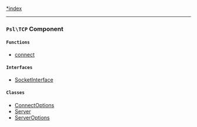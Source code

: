 <!--
    This markdown file was generated using `docs/documenter.php`.

    Any edits to it will likely be lost.
-->

[*index](./../README.md)

---

### `Psl\TCP` Component

#### `Functions`

- [connect](./../../src/Psl/TCP/connect.php#L18)

#### `Interfaces`

- [SocketInterface](./../../src/Psl/TCP/SocketInterface.php#L9)

#### `Classes`

- [ConnectOptions](./../../src/Psl/TCP/ConnectOptions.php#L7)
- [Server](./../../src/Psl/TCP/Server.php#L17)
- [ServerOptions](./../../src/Psl/TCP/ServerOptions.php#L9)


